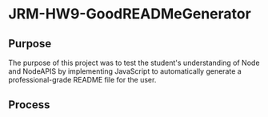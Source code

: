 # JRM-HW9-GoodREADMeGenerator

## Purpose
The purpose of this project was to test the student's understanding of Node and NodeAPIS by implementing JavaScript to automatically generate a professional-grade README file for the user.

## Process